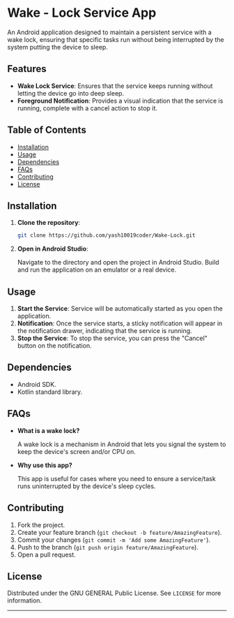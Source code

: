 # Wake - Lock Service App

An Android application designed to maintain a persistent service with a wake lock, ensuring that
specific tasks run without being interrupted by the system putting the device to sleep.

## Features

- **Wake Lock Service**: Ensures that the service keeps running without letting the device go into
  deep sleep.
- **Foreground Notification**: Provides a visual indication that the service is running, complete
  with a cancel action to stop it.

## Table of Contents

- [Installation](#installation)
- [Usage](#usage)
- [Dependencies](#dependencies)
- [FAQs](#faqs)
- [Contributing](#contributing)
- [License](#license)

## Installation

1. **Clone the repository**:

   ```bash
   git clone https://github.com/yash10019coder/Wake-Lock.git
   ```

2. **Open in Android Studio**:

   Navigate to the directory and open the project in Android Studio. Build and run the application
   on an emulator or a real device.

## Usage

1. **Start the Service**: Service will be automatically started as you open the application.
2. **Notification**: Once the service starts, a sticky notification will appear in the notification
   drawer, indicating that the service is running.
3. **Stop the Service**: To stop the service, you can press the "Cancel" button on the notification.

## Dependencies

- Android SDK.
- Kotlin standard library.

## FAQs

- **What is a wake lock?**

  A wake lock is a mechanism in Android that lets you signal the system to keep the device's screen
  and/or CPU on.

- **Why use this app?**

  This app is useful for cases where you need to ensure a service/task runs uninterrupted by the
  device's sleep cycles.

## Contributing

1. Fork the project.
2. Create your feature branch (`git checkout -b feature/AmazingFeature`).
3. Commit your changes (`git commit -m 'Add some AmazingFeature'`).
4. Push to the branch (`git push origin feature/AmazingFeature`).
5. Open a pull request.

## License

Distributed under the GNU GENERAL Public License. See `LICENSE` for more information.

---

